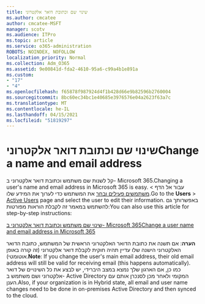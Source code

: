 ```yaml
---
title: שינוי שם וכתובת דואר אלקטרוני
ms.author: cmcatee
author: cmcatee-MSFT
manager: scotv
ms.audience: ITPro
ms.topic: article
ms.service: o365-administration
ROBOTS: NOINDEX, NOFOLLOW
localization_priority: Normal
ms.collection: Adm_O365
ms.assetid: 9e00841d-fda2-4610-95a6-c99a4b1e891a
ms.custom:
- "17"
- "4"
ms.openlocfilehash: f65878f987924d4f1b428d66e9b82596b2760004
ms.sourcegitcommit: 8bc60ec34bc1e40685e3976576e04a2623f63a7c
ms.translationtype: MT
ms.contentlocale: he-IL
ms.lasthandoff: 04/15/2021
ms.locfileid: "51819297"
---
```

# <a name="change-a-name-and-email-address"></a><span data-ttu-id="e0034-102">שינוי שם וכתובת דואר אלקטרוני</span><span class="sxs-lookup"><span data-stu-id="e0034-102">Change a name and email address</span></span>

<span data-ttu-id="e0034-103">קל לשנות שם משתמש וכתובת דואר אלקטרוני ב- Microsoft 365.</span><span class="sxs-lookup"><span data-stu-id="e0034-103">Changing a user's name and email address in Microsoft 365 is easy.</span></span> <span data-ttu-id="e0034-104">עבור אל  הדף \> [משתמשים פעילים ובחר](https://go.microsoft.com/fwlink/p/?linkid=834822) את המשתמש כדי לערוך את המידע שלו.</span><span class="sxs-lookup"><span data-stu-id="e0034-104">Go to the **Users** \> [Active Users](https://go.microsoft.com/fwlink/p/?linkid=834822) page and select the user to edit their information.</span></span> <span data-ttu-id="e0034-105">באפשרותך גם להשתמש במאמר זה לקבלת הוראות מפורטות:</span><span class="sxs-lookup"><span data-stu-id="e0034-105">You can also use this article for step-by-step instructions:</span></span>
  
[<span data-ttu-id="e0034-106">שינוי שם משתמש וכתובת דואר אלקטרוני ב- Microsoft 365</span><span class="sxs-lookup"><span data-stu-id="e0034-106">Change a user name and email address in Microsoft 365</span></span>](https://docs.microsoft.com/microsoft-365/admin/add-users/change-a-user-name-and-email-address)
  
 <span data-ttu-id="e0034-107">**הערה**: אם תשנה את כתובת הדואר האלקטרוני הראשית של המשתמש, כתובת הדואר האלקטרוני הישנה שלו עדיין תהיה חוקית לקבלת דואר אלקטרוני (זה קורה באופן אוטומטי).</span><span class="sxs-lookup"><span data-stu-id="e0034-107">**Note**: If you change the user's main email address, their old email address will still be valid for receiving email (this happens automatically).</span></span> <span data-ttu-id="e0034-108">כמו כן, אם הארגון שלך נמצא במצב היברידי, יש לבצע את כל השינויים של דואר אלקטרוני ושם משתמש ב- Active Directory המקומי ולאחר מכן לסנכרן אותם עם הענן.</span><span class="sxs-lookup"><span data-stu-id="e0034-108">Also, if your organization is in Hybrid state, all email and user name changes need to be done in on-premises Active Directory and then synced to the cloud.</span></span>